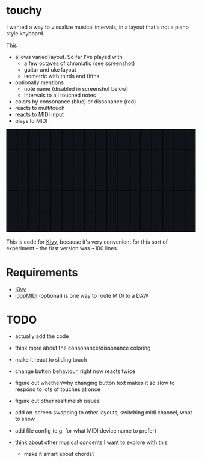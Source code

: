 # touchy

I wanted a way to visualize musical intervals, in a layout that's not a piano style keyboard.

This
- allows varied layout. So far I've played with 
  - a few octaves of chromatic (see screenshot)
  - guitar and uke layout
  - isometric with thirds and fifths
- optionally mentions
  - note name (disabled in screenshot below)
  - Intervals to all touched notes
- colors by consonance (blue) or dissonance (red)
- reacts to multitouch
- reacts to MIDI input
- plays to MIDI

![Animated screenshot of playing a major triad](/screenshot.gif?raw=true)

This is code for [Kivy](https://kivy.org/), because it's very convenient for this sort of experiment - the first version was ~100 lines.


# Requirements
- [Kivy](https://kivy.org/doc/stable/gettingstarted/installation.html)
- [loopMIDI](https://www.tobias-erichsen.de/software/loopmidi.html) (optional) is one way to route MIDI to a DAW


# TODO
- actually add the code

- think more about the consonance/dissonance coloring
- make it react to sliding touch
- change button behaviour, right now reacts twice
- figure out whether/why changing button text makes it so slow to respond to lots of touches at once
- figure out other realtimeish issues
- add on-screen swapping to other layouts, switching midi channel, what to show
- add file config (e.g. for what MIDI device name to prefer)
- think about other musical concents I want to explore with this
  - make it smart about chords?

